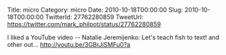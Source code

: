 Title: micro
Category: micro
Date: 2010-10-18T00:00:00
Slug: 2010-10-18T00:00:00
TwitterId: 27762280859
TweetUrl: https://twitter.com/mark_philpot/status/27762280859

I liked a YouTube video -- Natalie Jeremijenko: Let's teach fish to text! and other out... http://youtu.be/3GBrJiSMFu0?a